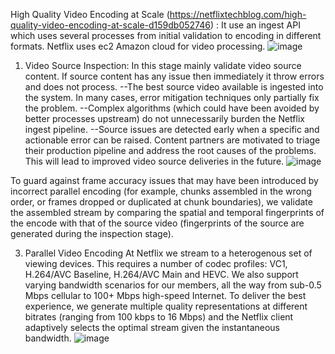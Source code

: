 High Quality Video Encoding at Scale (https://netflixtechblog.com/high-quality-video-encoding-at-scale-d159db052746) : 
    It use an ingest API which uses several processes from initial validation to encoding in different formats. Netflix uses ec2 Amazon cloud for video processing.
    ![image](https://github.com/saikatHi6/ConceptDoc/assets/4381376/9ff8651e-421a-4f00-b937-4c4b874f752c)


1. Video Source Inspection: In this stage mainly validate video source content. If source content has any issue then immediately it throw errors and does not process.
   --The best source video available is ingested into the system. In many cases, error mitigation techniques only partially fix the problem.
    --Complex algorithms (which could have been avoided by better processes upstream) do not unnecessarily burden the Netflix ingest pipeline.
   --Source issues are detected early when a specific and actionable error can be raised.
Content partners are motivated to triage their production pipeline and address the root causes of the problems. This will lead to improved video source deliveries in the future.
![image](https://github.com/saikatHi6/ConceptDoc/assets/4381376/e08dbf94-3896-4403-9561-ec2dd7d5f124)

To guard against frame accuracy issues that may have been introduced by incorrect parallel encoding (for example, chunks assembled in the wrong order, or frames dropped or duplicated at chunk boundaries), we validate the assembled stream by comparing the spatial and temporal fingerprints of the encode with that of the source video (fingerprints of the source are generated during the inspection stage).

3. Parallel Video Encoding
   At Netflix we stream to a heterogenous set of viewing devices. This requires a number of codec profiles: VC1, H.264/AVC Baseline, H.264/AVC Main and HEVC. We also support varying bandwidth scenarios for our members, all the way from sub-0.5 Mbps cellular to 100+ Mbps high-speed Internet. To deliver the best experience, we generate multiple quality representations at different bitrates (ranging from 100 kbps to 16 Mbps) and the Netflix client adaptively selects the optimal stream given the instantaneous bandwidth.
     ![image](https://github.com/saikatHi6/ConceptDoc/assets/4381376/a9bb2cbd-2855-4757-866c-d28bc6630cb2)
